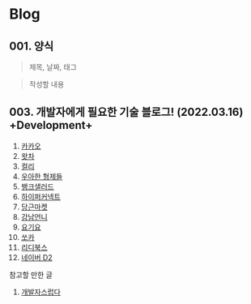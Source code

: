# Blog
## 001. 양식

> 제목, 날짜, 태그

> 작성할 내용

## 003. 개발자에게 필요한 기술 블로그! (2022.03.16) +Development+
1. [카카오](https://tech.kakao.com/blog/)
2. [왓차](https://medium.com/watcha)
3. [컬리](https://helloworld.kurly.com/)
4. [우아한 형제들](https://techblog.woowahan.com/)
5. [뱅크샐러드](https://blog.banksalad.com/tech/)
6. [하이퍼커넥트](https://hyperconnect.github.io/)
7. [당근마켓](https://medium.com/daangn)
8. [강남언니](https://blog.gangnamunni.com/blog/tech/)
9. [요기요](https://techblog.yogiyo.co.kr/)
10. [쏘카](https://tech.socarcorp.kr/)
11. [리디북스](https://www.ridicorp.com/story-category/tech-blog/)
12. [네이버 D2](https://d2.naver.com/home)

참고할 만한 글
1. [개발자스럽다](https://blog.gaerae.com/)